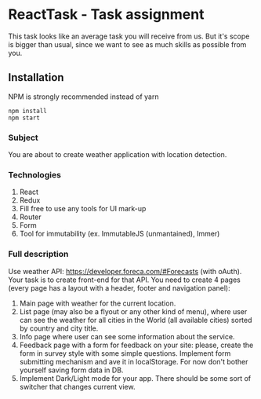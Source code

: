 # ReactTask - Task assignment

This task looks like an average task you will receive from us. But it's scope is bigger than usual, since we want to see as much skills as possible from you.

## Installation

NPM is strongly recommended instead of yarn

```
npm install
npm start
```

### Subject

You are about to create weather application with location detection.

### Technologies

1. React
2. Redux
3. Fill free to use any tools for UI mark-up
4. Router
5. Form
6. Tool for immutability (ex. ImmutableJS (unmantained), Immer)

### Full description

Use weather API: https://developer.foreca.com/#Forecasts (with oAuth). Your task is to create front-end for that API.
You need to create 4 pages (every page has a layout with a header, footer and navigation panel):

1. Main page with weather for the current location.
2. List page (may also be a flyout or any other kind of menu), where user can see the weather for all cities in the World
   (all available cities) sorted by country and city title.
3. Info page where user can see some information about the service.
4. Feedback page with a form for feedback on your site: please, create the form in survey style with some simple questions.
   Implement form submitting mechanism and ave it in localStorage. For now don't bother yourself saving form data in DB.
5. Implement Dark/Light mode for your app. There should be some sort of switcher that changes current view.
